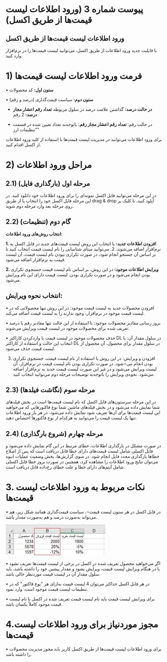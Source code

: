 # پیوست شماره 3 (ورود اطلاعات لیست قیمت‌ها از طریق اکسل) 

## ورود اطلاعات لیست قیمت‌ها از طریق اکسل

با قابلیت جدید ورود اطلاعات از طریق اکسل، می‌توانید لیست قیمت‌ها را در نرم‌افزار وارد کنید.

# 1) فرمت ورود اطلاعات لیست قیمت‌ها


•    **ستون اول:** کد محصولات 

•    **ستون دوم:** سیاست قیمت‌گذاری (درصد و رقم) 

- **در حالت درصد:**
گذاشتن علامت درصد در سلول مربوطه
 **تعداد رقم اعشار مجاز درصد:** 2 رقم 

- در حالت رقم: 
**تعداد رقم اعشار مجاز رقم:** باتوجه‌به تعداد تعیین شده در قسمت "تنظیمات ارز"

برای ورود اطلاعات می‌توانید در مدیریت لیست قیمت‌ها با استفاده از کلید ورود اطلاعات از اکسل اقدام کنید.

# 2) مراحل ورود اطلاعات

## 2.1)    مرحله اول (بارگذاری فایل) 

در این مرحله می‌توانید فایل اکسل نمونه‌ای را برای ورود اطلاعات خود دانلود کنید.
در این مرحله فایل اکسل خود را انتخاب یا از طریق drag & drop آپلود کنید، با کلیک بر روی مرحله بعد وارد مرحله دوم شوید.

## 2.2)    گام دوم (تنظیمات) 

**انتخاب روش‌های ورود اطلاعات:** 

**1. افزودن اطلاعات جدید:** با انتخاب این روش لیست قیمت‌های جدید در فایل اکسل به نرم‌افزار اضافه می‌شوند.
2. می‌توانید مبنای شناسایی را نام لیست قیمت انتخاب کنید تا بر اساس آن جستجو انجام شود، در صورت تکراری نبودن نام لیست قیمت، آن لیست قیمت به نرم‌افزار اضافه می‌شود.




**2.    ویرایش اطلاعات موجود:** در این روش، بر اساس نام لیست قیمت جستجوی تکراری بودن انجام می‌شود و در صورت تکراری بودن، لیست قیمت دارای این نام ویرایش می‌شود.

## انتخاب نحوه ویرایش:

•    افزودن محصولات جدید به لیست قیمت موجود: در این روش تنها محصولاتی که در لیست قیمت موجود در نرم‌افزار، وجود ندارند را به لیست قیمت اضافه می‌کند.

•    بروز رسانی مقادیر محصولات موجود: با استفاده از این حالت تنها مقادیر رقم یا درصد تعریف شده برای محصولات موجود در لیست قیمت ویرایش می‌شوند.

•    حذف محصولات موجود در لیست قیمت با واردکردن کاراکتر DL در سلول مقدار آن: با انتخاب این حالت و استفاده از کاراکتر DL در سلول مقدار برای محصول، آن محصول از لیست قیمت حذف می‌شود. 

3.    افزودن و ویرایش: در این روش با استفاده از نام لیست قیمت، جستجوی تکراری بودن انجام می¬شود. در صورت تکراری بودن نام لیست قیمت در نرم‌افزار، آن لیست ویرایش می‌شود و در غیر این صورت لیست قیمت جدید به نرم‌افزار اضافه می‌شود. 
نحوه‌ی ویرایش را باتوجه‌به توضیحات مرحله دوم می‌توانید انتخاب کنید.

## 2.3)    مرحله سوم (نگاشت فیلدها) 

در این مرحله سرستون‌های فایل اکسل که نام لیست قیمت‌ها است در بخش فیلدهای شما نمایش داده می‌شود و در بخش فیلدهای ماشین شما نوع فاکتورهایی که می‌خواهید این لیست قیمت‌ها برای آن‌ها تعریف شود نمایش داده می‌شود.
در هر بار ورود اطلاعات تنها یک لیست قیمت را می‌توانید به هرکدام از نوع فاکتورها اختصاص دهید.

## 2.4)    مرحله چهارم (شروع بارگذاری) 

در صورت مشکل در بارگذاری اطلاعات، خطای مرتبط در این گام نمایش داده می‌شود و فایل اکسلی شامل لیست قیمت‌های دارای خطا قابل دریافت است که پس از اصلاح خطاها بارگذاری مجدد فایل انجام شود.
در منوی گزارش‌ها، بخش وضعیت عملیات انبوه می‌توان نتایج ورود اطلاعات را مشاهده کرد، همچنین در صورت بروز خطا فایل اکسلی شامل آیتم‌های دارای خطا و علت خطای رخ‌داده قابل دریافت است.

# 3. نکات مربوط به ورود اطلاعات لیست قیمت‌ها

•    در فایل اکسل در هر ستون لیست قیمت¬، سیاست قیمت‌گذاری همانند شکل زیر، هم می‌تواند به‌صورت درصد و هم به‌صورت مقدار باشد. 

![photo](https://raw.githubusercontent.com/1stco/PayamGostarDocs/master/releasenote/2.6.0/import5.jpg)

•    اگر می‌خواهید محصول تعریف شده در اکسل در برخی از لیست قیمت‌ها تعریف نشود یا در هنگام ویرایش لیست قیمت، ویرایش نشود و مقدار پیشین خود را داشته باشد، باید سلول مقدار آن در لیست قیمت موردنظر خالی باشد.

•    در هر فایل اکسل حداکثر می‌توان 4 لیست قیمت به‌ازای هر "نوع فاکتور" که در تنظیمات لیست قیمت موجود است، وارد نمود.

•    برای ویرایش لیست قیمت باید نام لیست قیمت تعریف شده در اکسل با نام لیست قیمت موجود کاملاً یکسان باشد.

# 4.مجوز موردنیاز برای ورود اطلاعات لیست قیمت‌ها
•    برای ورود اطلاعات لیست قیمت‌ها از طریق اکسل کاربر باید مجوز مدیریت محصولات را داشته باشد.

